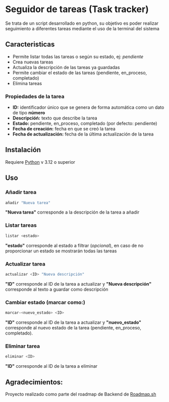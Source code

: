 # Seguidor de tareas (Task tracker)

Se trata de un script desarrollado en python, su objetivo es poder realizar seguimiento a diferentes tareas mediante el uso de la terminal del sistema


## Caracteristicas
- Permite listar todas las tareas o según su estado, ej: *pendiente*
- Crea nuevas tareas
- Actualiza la descripción de las tareas ya guardadas
- Permite cambiar el estado de las tareas (pendiente, en_proceso, completado)
- Elimina tareas

### Propiedades de la tarea
- **ID:** identificador único que se genera de forma automática como un dato de tipo **número**
- **Descripcióń:** texto que describe la tarea
- **Estado:** pendiente, en_proceso, completado (por defecto: pendiente)
- **Fecha de creación:** fecha en que se creó la tarea
- **Fecha de actualización:** fecha de la última actualización de la tarea


## Instalación

Requiere [Python](https://www.python.org/downloads/) v 3.12 o superior

## Uso
### Añadir tarea
```sh
añadir "Nueva tarea"
```
**"Nueva tarea"** corresponde a la descripción de la tarea a añadir

### Listar tareas
```sh
listar <estado>
```
**"estado"** corresponde al estado a filtrar (*opcional*), en caso de no proporcionar un estado se mostrarán todas las tareas

### Actualizar tarea
```sh
actualizar <ID> "Nueva descripción"
```
**"ID"** corresponde al ID de la tarea a actualizar y **"Nueva descripción"** corresponde al texto a guardar como descripción

### Cambiar estado (marcar como:)
```sh
marcar-<nuevo_estado> <ID>
```
**"ID"** corresponde al ID de la tarea a actualizar y **"nuevo_estado"** corresponde al nuevo estado de la tarea (pendiente, en_proceso, completado).

### Eliminar tarea
```sh
eliminar <ID> 
```
**"ID"** corresponde al ID de la tarea a eliminar

## Agradecimientos:
  Proyecto realizado como parte del roadmap de Backend de [Roadmap.sh](https://roadmap.sh/projects/task-tracker)
